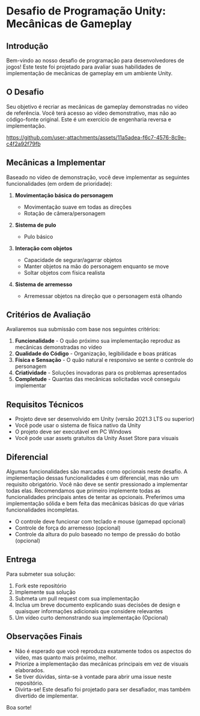 # Desafio de Programação Unity: Mecânicas de Gameplay

## Introdução

Bem-vindo ao nosso desafio de programação para desenvolvedores de jogos! Este teste foi projetado para avaliar suas habilidades de implementação de mecânicas de gameplay em um ambiente Unity.

## O Desafio

Seu objetivo é recriar as mecânicas de gameplay demonstradas no vídeo de referência. Você terá acesso ao vídeo demonstrativo, mas não ao código-fonte original. Este é um exercício de engenharia reversa e implementação.

https://github.com/user-attachments/assets/11a5adea-f6c7-4576-8c9e-c4f2a92f79fb


## Mecânicas a Implementar

Baseado no vídeo de demonstração, você deve implementar as seguintes funcionalidades (em ordem de prioridade):

1. **Movimentação básica do personagem**
   - Movimentação suave em todas as direções
   - Rotação de câmera/personagem

2. **Sistema de pulo**
   - Pulo básico

3. **Interação com objetos**
   - Capacidade de segurar/agarrar objetos
   - Manter objetos na mão do personagem enquanto se move
   - Soltar objetos com física realista

4. **Sistema de arremesso**
   - Arremessar objetos na direção que o personagem está olhando

## Critérios de Avaliação

Avaliaremos sua submissão com base nos seguintes critérios:

1. **Funcionalidade** - O quão próximo sua implementação reproduz as mecânicas demonstradas no vídeo
2. **Qualidade do Código** - Organização, legibilidade e boas práticas
3. **Física e Sensação** - O quão natural e responsivo se sente o controle do personagem
4. **Criatividade** - Soluções inovadoras para os problemas apresentados
5. **Completude** - Quantas das mecânicas solicitadas você conseguiu implementar

## Requisitos Técnicos

- Projeto deve ser desenvolvido em Unity (versão 2021.3 LTS ou superior)
- Você pode usar o sistema de física nativo da Unity
- O projeto deve ser executável em PC Windows
- Você pode usar assets gratuitos da Unity Asset Store para visuais

## Diferencial
Algumas funcionalidades são marcadas como opcionais neste desafio. A implementação dessas funcionalidades é um diferencial, mas não um requisito obrigatório. Você não deve se sentir pressionado a implementar todas elas. Recomendamos que primeiro implemente todas as funcionalidades principais antes de tentar as opcionais. Preferimos uma implementação sólida e bem feita das mecânicas básicas do que várias funcionalidades incompletas.

- O controle deve funcionar com teclado e mouse (gamepad opcional)
- Controle de força do arremesso (opcional)
- Controle da altura do pulo baseado no tempo de pressão do botão (opcional)

## Entrega

Para submeter sua solução:

1. Fork este repositório
2. Implemente sua solução
3. Submeta um pull request com sua implementação
4. Inclua um breve documento explicando suas decisões de design e quaisquer informações adicionais que considere relevantes
5. Um vídeo curto demonstrando sua implementação (Opcional)


## Observações Finais

- Não é esperado que você reproduza exatamente todos os aspectos do vídeo, mas quanto mais próximo, melhor.
- Priorize a implementação das mecânicas principais em vez de visuais elaborados.
- Se tiver dúvidas, sinta-se à vontade para abrir uma issue neste repositório.
- Divirta-se! Este desafio foi projetado para ser desafiador, mas também divertido de implementar.

Boa sorte! 
